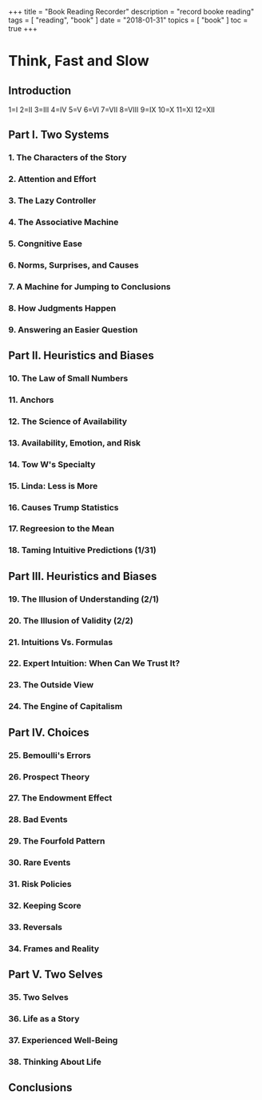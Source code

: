 +++
title = "Book Reading Recorder"
description = "record booke reading"
tags = [
	"reading",
    "book"
]
date = "2018-01-31"
topics = [
    "book"
]
toc = true
+++


# Think, Fast and Slow

## Introduction

1=Ⅰ 2=Ⅱ 3=Ⅲ 4=Ⅳ 5=Ⅴ 6=Ⅵ 7=Ⅶ 8=Ⅷ 9=Ⅸ 10=Ⅹ 11=Ⅺ 12=Ⅻ

## Part Ⅰ. Two Systems

### 1. The Characters of the Story
### 2. Attention and Effort
### 3. The Lazy Controller

### 4. The Associative Machine
### 5. Congnitive Ease
### 6. Norms, Surprises, and Causes
### 7. A Machine for Jumping to Conclusions
### 8. How Judgments Happen
### 9. Answering an Easier Question


## Part Ⅱ. Heuristics and Biases

### 10. The Law of Small Numbers
### 11. Anchors
### 12. The Science of Availability
### 13. Availability, Emotion, and Risk
### 14. Tow W's Specialty
### 15. Linda: Less is More
### 16. Causes Trump Statistics
### 17. Regreesion to the Mean
### 18. Taming Intuitive Predictions (1/31)

## Part Ⅲ. Heuristics and Biases

### 19. The Illusion of Understanding (2/1)
### 20. The Illusion of Validity (2/2)
### 21. Intuitions Vs. Formulas
### 22. Expert Intuition: When Can We Trust It?
### 23. The Outside View
### 24. The Engine of Capitalism


## Part Ⅳ. Choices

### 25. Bemoulli's Errors
### 26. Prospect Theory
### 27. The Endowment Effect
### 28. Bad Events
### 29. The Fourfold Pattern
### 30. Rare Events
### 31. Risk Policies
### 32. Keeping Score
### 33. Reversals
### 34. Frames and Reality

## Part Ⅴ. Two Selves

### 35. Two Selves
### 36. Life as a Story
### 37. Experienced Well-Being
### 38. Thinking About Life

## Conclusions 












